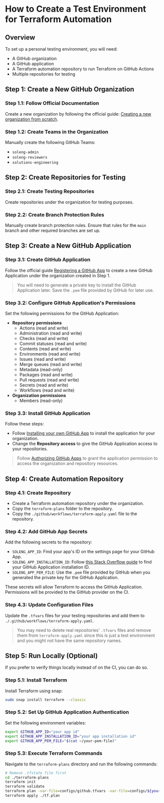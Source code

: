 # How to Create a Test Environment for Terraform Automation

## Overview

To set up a personal testing environment, you will need:

- A GitHub organization
- A GitHub application
- A Terraform automation repository to run Terraform on GitHub Actions
- Multiple repositories for testing

## Step 1: Create a New GitHub Organization

### Step 1.1: Follow Official Documentation

Create a new organization by following the official guide: [Creating a new organization from scratch](https://docs.github.com/en/organizations/collaborating-with-groups-in-organizations/creating-a-new-organization-from-scratch).

### Step 1.2: Create Teams in the Organization

Manually create the following GitHub Teams:

- `soleng-admin`
- `soleng-reviewers`
- `solutions-engineering`

## Step 2: Create Repositories for Testing

### Step 2.1: Create Testing Repositories

Create repositories under the organization for testing purposes.

### Step 2.2: Create Branch Protection Rules

Manually create branch protection rules. Ensure that rules for the `main` branch and other required branches are set up.

## Step 3: Create a New GitHub Application

### Step 3.1: Create GitHub Application

Follow the official guide [Registering a GitHub App](https://docs.github.com/en/apps/creating-github-apps/registering-a-github-app/registering-a-github-app) to create a new GitHub Application under the organization created in Step 1.

> You will need to generate a private key to install the GitHub Application later. Save the `.pem` file provided by GitHub for later use.

### Step 3.2: Configure GitHub Application's Permissions

Set the following permissions for the GitHub Application:

- **Repository permissions**
  - Actions (read and write)
  - Administration (read and write)
  - Checks (read and write)
  - Commit statuses (read and write)
  - Contents (read and write)
  - Environments (read and write)
  - Issues (read and write)
  - Merge queues (read and write)
  - Metadata (read-only)
  - Packages (read and write)
  - Pull requests (read and write)
  - Secrets (read and write)
  - Workflows (read and write)
- **Organization permissions**
  - Members (read-only)

### Step 3.3: Install GitHub Application

Follow these steps:

- Follow [Installing your own GitHub App](https://docs.github.com/en/apps/creating-github-apps/installing-a-github-app-from-your-personal-account) to install the application for your organization.
- Change the **Repository access** to give the GitHub Application access to your repositories.

> Follow [Authorizing GitHub Apps](https://docs.github.com/en/apps/using-github-apps/authorizing-github-apps#difference-between-authorization-and-installation) to grant the application permission to access the organization and repository resources.

## Step 4: Create Automation Repository

### Step 4.1: Create Repository

- Create a Terraform automation repository under the organization.
- Copy the `terraform-plans` folder to the repository.
- Copy the `./github/workflows/terraform-apply.yaml` file to the repository.

### Step 4.2: Add GitHub App Secrets

Add the following secrets to the repository:

- `SOLENG_APP_ID`: Find your app's ID on the settings page for your GitHub App.
- `SOLENG_APP_INSTALLATION_ID`: Follow [this Stack Overflow guide](https://stackoverflow.com/questions/74462420/where-can-we-find-github-apps-installation-id) to find your GitHub Application installation ID.
- `SOLENG_APP_PEM_FILE`: Use the `.pem` file provided by GitHub when you generated the private key for the GitHub Application.

These secrets will allow Terraform to access the GitHub Application. Permissions will be provided to the GitHub provider on the CI.

### Step 4.3: Update Configuration Files

Update the `.tfvars` files for your testing repositories and add them to `./.github/workflows/terraform-apply.yaml`.

> You may need to delete real repositories' `.tfvars` files and remove them from `terraform-apply.yaml` since this is just a test environment and you might not have the same repository names.

## Step 5: Run Locally (Optional)

If you prefer to verify things locally instead of on the CI, you can do so.

### Step 5.1: Install Terraform

Install Terraform using snap:

```sh
sudo snap install terraform --classic
```

### Step 5.2: Set Up GitHub Application Authentication

Set the following environment variables:

```sh
export GITHUB_APP_ID="your app id"
export GITHUB_APP_INSTALLATION_ID="your app installation id"
export GITHUB_APP_PEM_FILE="$(cat ~/your-pem-file)"
```

### Step 5.3: Execute Terraform Commands

Navigate to the `terraform-plans` directory and run the following commands:

```sh
# Remove .tfstate file first
cd ./terraform-plans
terraform init
terraform validate
terraform plan -var-file=configs/github.tfvars -var-file=configs/${your-testing-repo}.tfvars -out ./tf.plan
terraform apply ./tf.plan
```
